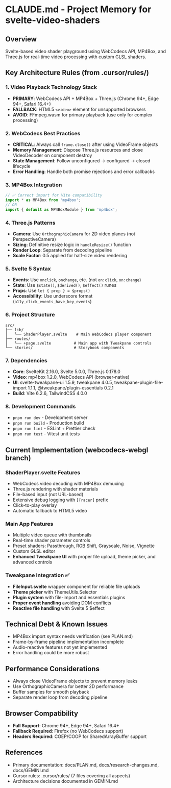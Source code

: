 # CLAUDE.md - Project Memory for svelte-video-shaders

## Overview
Svelte-based video shader playground using WebCodecs API, MP4Box, and Three.js for real-time video processing with custom GLSL shaders.

## Key Architecture Rules (from .cursor/rules/)

### 1. Video Playback Technology Stack
- **PRIMARY**: WebCodecs API + MP4Box + Three.js (Chrome 94+, Edge 94+, Safari 16.4+)
- **FALLBACK**: HTML5 `<video>` element for unsupported browsers
- **AVOID**: FFmpeg.wasm for primary playback (use only for complex processing)

### 2. WebCodecs Best Practices
- **CRITICAL**: Always call `frame.close()` after using VideoFrame objects
- **Memory Management**: Dispose Three.js resources and close VideoDecoder on component destroy
- **State Management**: Follow unconfigured → configured → closed lifecycle
- **Error Handling**: Handle both promise rejections and error callbacks

### 3. MP4Box Integration
```javascript
// ✅ Correct import for Vite compatibility
import * as MP4Box from 'mp4box';
// OR
import { default as MP4BoxModule } from 'mp4box';
```

### 4. Three.js Patterns
- **Camera**: Use `OrthographicCamera` for 2D video planes (not PerspectiveCamera)
- **Sizing**: Definitive resize logic in `handleResize()` function
- **Render Loop**: Separate from decoding pipeline
- **Scale Factor**: 0.5 applied for half-size video rendering

### 5. Svelte 5 Syntax
- **Events**: Use `onclick`, `onchange`, etc. (not `on:click`, `on:change`)
- **State**: Use `$state()`, `$derived()`, `$effect()` runes
- **Props**: Use `let { prop } = $props()`
- **Accessibility**: Use underscore format (`a11y_click_events_have_key_events`)

### 6. Project Structure
```
src/
├── lib/
│   └── ShaderPlayer.svelte    # Main WebCodecs player component
├── routes/
│   └── +page.svelte          # Main app with Tweakpane controls
└── stories/                  # Storybook components
```

### 7. Dependencies
- **Core**: SvelteKit 2.16.0, Svelte 5.0.0, Three.js 0.178.0
- **Video**: mp4box 1.2.0, WebCodecs API (browser-native)
- **UI**: svelte-tweakpane-ui 1.5.9, tweakpane 4.0.5, tweakpane-plugin-file-import 1.1.1, @tweakpane/plugin-essentials 0.2.1
- **Build**: Vite 6.2.6, TailwindCSS 4.0.0

### 8. Development Commands
- `pnpm run dev` - Development server
- `pnpm run build` - Production build
- `pnpm run lint` - ESLint + Prettier check
- `pnpm run test` - Vitest unit tests

## Current Implementation (webcodecs-webgl branch)

### ShaderPlayer.svelte Features
- WebCodecs video decoding with MP4Box demuxing
- Three.js rendering with shader materials
- File-based input (not URL-based)
- Extensive debug logging with `[Tracer]` prefix
- Click-to-play overlay
- Automatic fallback to HTML5 video

### Main App Features
- Multiple video queue with thumbnails
- Real-time shader parameter controls
- Preset shaders: Passthrough, RGB Shift, Grayscale, Noise, Vignette
- Custom GLSL editor
- **Enhanced Tweakpane UI** with proper file upload, theme picker, and advanced controls

### Tweakpane Integration ✅
- **FileInput.svelte** wrapper component for reliable file uploads
- **Theme picker** with ThemeUtils.Selector
- **Plugin system** with file-import and essentials plugins
- **Proper event handling** avoiding DOM conflicts
- **Reactive file handling** with Svelte 5 $effect

## Technical Debt & Known Issues
- MP4Box import syntax needs verification (see PLAN.md)
- Frame-by-frame pipeline implementation incomplete
- Audio-reactive features not yet implemented
- Error handling could be more robust

## Performance Considerations
- Always close VideoFrame objects to prevent memory leaks
- Use OrthographicCamera for better 2D performance
- Buffer samples for smooth playback
- Separate render loop from decoding pipeline

## Browser Compatibility
- **Full Support**: Chrome 94+, Edge 94+, Safari 16.4+
- **Fallback Required**: Firefox (no WebCodecs support)
- **Headers Required**: COEP/COOP for SharedArrayBuffer support

## References
- Primary documentation: docs/PLAN.md, docs/research-changes.md, docs/GEMINI.md
- Cursor rules: .cursor/rules/ (7 files covering all aspects)
- Architecture decisions documented in GEMINI.md